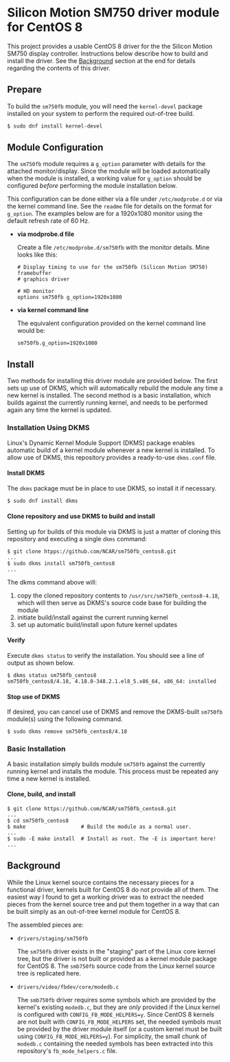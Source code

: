 # Silicon Motion SM750 driver module for CentOS 8
This project provides a usable CentOS 8 driver for the the Silicon Motion SM750 display controller.
Instructions below describe how to build and install the driver. See the [Background](#background) section at the
end for details regarding the contents of this driver.

## Prepare
To build the `sm750fb` module, you will need the `kernel-devel` package installed on your system to perform the
required out-of-tree build.

```bash
$ sudo dnf install kernel-devel
```
## Module Configuration
The `sm750fb` module requires a `g_option` parameter with details for the attached monitor/display. Since
the module will be loaded automatically when the module is installed, a working value for `g_option`
should be configured _before_ performing the module installation below.

This configuration can be done either via a file under `/etc/modprobe.d` or via the kernel command line. See
the `readme` file for details on the format for `g_option`. The examples below are for a 1920x1080 monitor
using the default refresh rate of 60 Hz.

 - **via modprobe.d file**
   
   Create a file `/etc/modprobe.d/sm750fb` with the monitor details. Mine looks like this:
   
   ```
   # Display timing to use for the sm750fb (Silicon Motion SM750) framebuffer
   # graphics driver
   
   # HD monitor
   options sm750fb g_option=1920x1080
   ```

 - **via kernel command line**

   The equivalent configuration provided on the kernel command line would be:
   ```
   sm750fb.g_option=1920x1080
   ```

## Install
Two methods for installing this driver module are provided below. The first sets up use of DKMS, which
will automatically rebuild the module any time a new kernel is installed. The second method is a basic
installation, which builds against the currently running kernel, and needs to be performed again any time
the kernel is updated.

### Installation Using DKMS
Linux's Dynamic Kernel Module Support (DKMS) package enables automatic build of a kernel module whenever
a new kernel is installed. To allow use of DKMS, this repository provides a ready-to-use `dkms.conf` file.

#### Install DKMS
The `dkms` package must be in place to use DKMS, so install it if necessary.
```bash
$ sudo dnf install dkms
```
#### Clone repository and use DKMS to build and install
Setting up for builds of this module via DKMS is just a matter of cloning this repository and executing a
single `dkms` command:
```
$ git clone htpps://github.com/NCAR/sm750fb_centos8.git
...
$ sudo dkms install sm750fb_centos8
...
```
The dkms command above will:
 1. copy the cloned repository contents to `/usr/src/sm750fb_centos8-4.18`, which will then serve as DKMS's source code base for building the module
 2. initiate build/install against the current running kernel
 3. set up automatic build/install upon future kernel updates

#### Verify
Execute `dkms status` to verify the installation. You should see a line of output as shown below.
```
$ dkms status sm750fb_centos8
sm750fb_centos8/4.18, 4.18.0-348.2.1.el8_5.x86_64, x86_64: installed
```
#### Stop use of DKMS
If desired, you can cancel use of DKMS and remove the DKMS-built `sm750fb` module(s) using the following command.
```
$ sudo dkms remove sm750fb_centos8/4.18
```

### Basic Installation
A basic installation simply builds module `sm750fb` against the currently running kernel and
installs the module. This process must be repeated any time a new kernel is installed.

#### Clone, build, and install
```
$ git clone https://github.com/NCAR/sm750fb_centos8.git
...
$ cd sm750fb_centos8
$ make                  # Build the module as a normal user.
...
$ sudo -E make install  # Install as root. The -E is important here!
...
```

## Background
 While the Linux
kernel source contains the necessary pieces for a functional driver, kernels built for CentOS 8 do not provide all
of them. The easiest way I found to get a working driver was to extract the needed pieces from the kernel source tree
and put them together in a way that can be built simply as an out-of-tree kernel module for CentOS 8.

The assembled pieces are:
* `drivers/staging/sm750fb`

  The `sm750fb` driver exists in the "staging" part of the Linux core kernel tree, but the driver is not built or provided
  as a kernel module package for CentOS 8. The `smb750fb` source code from the Linux kernel source tree is replicated here.
  
* `drivers/video/fbdev/core/modedb.c`

  The `smb750fb` driver requires some symbols which are provided by the kernel's existing `modedb.c`, but they are
  _only_ provided if the Linux kernel is configured with `CONFIG_FB_MODE_HELPERS=y`. Since CentOS 8 kernels are not
  built with `CONFIG_FB_MODE_HELPERS` set, the needed symbols must be provided by the driver module itself (or a custom
  kernel must be built using `CONFIG_FB_MODE_HELPERS=y`). For simplicity, the small chunk of `modedb.c` containing the
  needed symbols has been extracted into this repository's `fb_mode_helpers.c` file.

